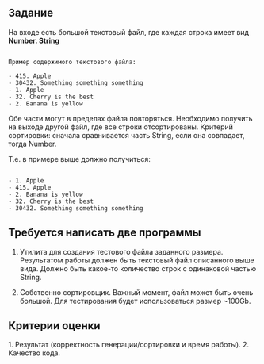 <h2>Задание</h2>

На входе есть большой текстовый файл, где каждая строка имеет вид **Number. String**

~~~~

Пример содержимого текстового файла:

- 415. Apple
- 30432. Something something something
- 1. Apple
- 32. Cherry is the best
- 2. Banana is yellow

~~~~

Обе части могут в пределах файла повторяться. Необходимо получить на выходе другой файл, где все строки отсортированы. Критерий сортировки: сначала сравнивается часть String, если она совпадает, тогда Number.

Т.е. в примере выше должно получиться:

~~~~

- 1. Apple
- 415. Apple
- 2. Banana is yellow
- 32. Cherry is the best
- 30432. Something something something

~~~~

<h2>Требуется написать две программы</h2>

1. Утилита для создания тестового файла заданного размера. Результатом работы должен быть текстовый файл описанного выше вида. Должно быть какое-то количество строк с одинаковой частью String.

2. Собственно сортировщик. Важный момент, файл может быть очень большой. Для тестирования будет использоваться размер ~100Gb.

<h2>Критерии оценки</h2>
1. Результат (корректность генерации/сортировки и время работы).
2. Качество кода.
